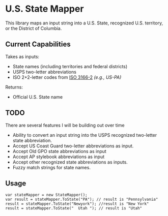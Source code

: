 # U.S. State Mapper 
This library maps an input string into a U.S. State, recognized U.S. territory, or the District of Columbia.

## Current Capabilities

Takes as inputs:

* State names (including territories and federal districts)
* USPS two-letter abbreviations
* ISO 2+2-letter codes from [ISO 3166-2](https://en.wikipedia.org/wiki/ISO_3166-2) _(e.g., US-PA)_ 

Returns:

* Official U.S. State name

## TODO
There are several features I will be building out over time

* Ability to convert an input string into the USPS recognized two-letter state abbreviation.
* Accept US Coast Guard two-letter abbreviations as input.
* Accept Old GPO state abbreviations as input
* Accept AP stylebook abbreviations as input
* Accept other recognized state abbreviations as inputs.
* Fuzzy match strings for state names.

## Usage

```
var stateMapper = new StateMapper();
var result = stateMapper.ToState("PA"); // result is "Pennsylvania"  
result = stateMapper.ToState("Newyork"); //result is "New York"  
result = stateMapper.ToState("  Utah "); // result is "Utah"  
```

